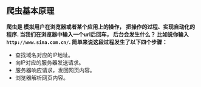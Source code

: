 ## 爬虫基本原理

**爬虫是 模拟用户在浏览器或者某个应用上的操作，
把操作的过程、实现自动化的程序.
当我们在浏览器中输入一个url后回车，
后台会发生什么？
比如说你输入`http://www.sina.com.cn/`.
简单来说这段过程发生了以下四个步骤：**
* 查找域名对应的IP地址。
* 向IP对应的服务器发送请求。
* 服务器响应请求，发回网页内容。
* 浏览器解析网页内容。